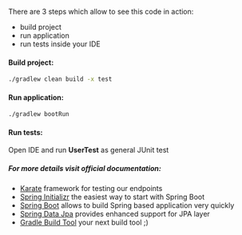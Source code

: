 There are 3 steps which allow to see this code in action:

 * build project
 * run application
 * run tests inside your IDE


#### Build project:
```bash
./gradlew clean build -x test
```

#### Run application:
```bash
./gradlew bootRun
```

#### Run tests:
Open IDE and run **UserTest** as general JUnit test

##### For more details visit official documentation:

 * [Karate](https://github.com/intuit/karate) framework for testing our endpoints
 * [Spring Initializr](https://start.spring.io) the easiest way to start with Spring Boot
 * [Spring Boot](https://projects.spring.io/spring-boot) allows to build Spring based application very quickly
 * [Spring Data Jpa](https://projects.spring.io/spring-data-jpa) provides enhanced support for JPA layer
 * [Gradle Build Tool](https://gradle.org) your next build tool ;)
